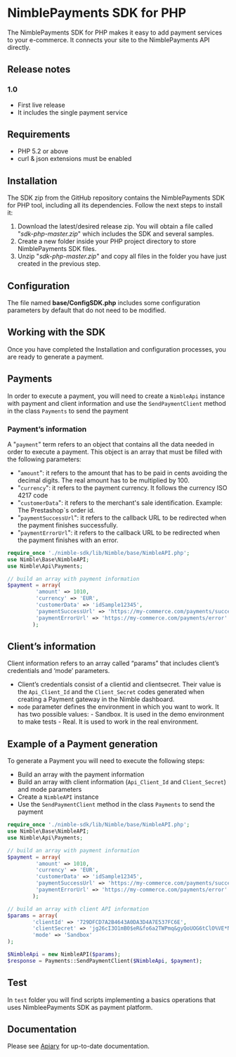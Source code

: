 NimblePayments SDK for PHP
======================

The NimblePayments SDK for PHP makes it easy to add payment services to your e-commerce. It connects your site to the NimblePayments API directly.

## Release notes

### 1.0
- First live release
- It includes the single payment service 

## Requirements
* PHP 5.2 or above
* curl & json extensions must be enabled

## Installation
The SDK zip from the GitHub repository contains the NimblePayments SDK for PHP tool, including all its dependencies. Follow the next steps to install it:

1. Download the latest/desired release zip. You will obtain a file called "_sdk-php-master.zip_" which includes the SDK and several samples.
2. Create a new folder inside your PHP project directory to store NimblePayments SDK files.
3. Unzip "_sdk-php-master.zip_" and copy all files in the folder you have just created in the previous step.

## Configuration
The file named __base/ConfigSDK.php__ includes some configuration parameters by default that do not need to be modified.

## Working with the SDK
Once you have completed the Installation and configuration processes, you are ready to generate a payment.

## Payments 
In order to execute a payment, you will need to create a `NimbleApi` instance with payment and client information and use the `SendPaymentClient` method in the class `Payments` to send the payment

### Payment’s information
A "`payment`" term refers to an object that contains all the data needed in order to execute a payment. This object is an array that must be filled with the following parameters:

- "`amount`": it refers to the amount that has to be paid in cents avoiding the decimal digits. The real amount has to be multiplied by 100.
- "`currency`": it refers to the payment currency. It follows the currency ISO 4217 code
- "`customerData`": it refers to the merchant's sale identification. Example: The Prestashop`s order id.
- "`paymentSuccessUrl`": it refers to the callback URL to be redirected when the payment finishes successfully.
- "`paymentErrorUrl`": it refers to the callback URL to be redirected when the payment finishes with an error.

```php
require_once './nimble-sdk/lib/Nimble/base/NimbleAPI.php';
use Nimble\Base\NimbleAPI;
use Nimble\Api\Payments;

// build an array with payment information
$payment = array(
         'amount' => 1010,
         'currency' => 'EUR',
         'customerData' => 'idSample12345',
         'paymentSuccessUrl' => 'https://my-commerce.com/payments/success',
         'paymentErrorUrl' => 'https://my-commerce.com/payments/error'
        );
```

## Client’s  information
Client information refers to an array called “params” that includes client’s credentials and ‘mode’ parameters.

- Client’s credentials consist of a clientid and clientsecret. Their value is the  `Api_Client_Id` and the `Client_Secret` codes  generated when creating a Payment gateway in the Nimble dashboard.
- `mode` parameter defines the environment in which you want to work. It has two possible values: 
         - Sandbox. It is used in the demo environment to make tests
         - Real. It is used to work in the real environment.

## Example of a Payment generation
To generate a Payment you will need to execute the following steps:

- Build an array with the payment information
- Build an array with client information (`Api_Client_Id` and `Client_Secret`) and mode parameters
- Create a `NimbleAPI` instance
- Use the `SendPaymentClient` method in the class `Payments` to send the payment

```php
require_once './nimble-sdk/lib/Nimble/base/NimbleAPI.php';
use Nimble\Base\NimbleAPI;
use Nimble\Api\Payments;

// build an array with payment information
$payment = array(
         'amount' => 1010,
         'currency' => 'EUR',
         'customerData' => 'idSample12345',
         'paymentSuccessUrl' => 'https://my-commerce.com/payments/success',
         'paymentErrorUrl' => 'https://my-commerce.com/payments/error'
        );

// build an array with client API information
$params = array(
        'clientId' => '729DFCD7A2B4643A0DA3D4A7E537FC6E',
        'clientSecret' => 'jg26cI3O1mB0$eR&fo6a2TWPmq&gyQoUOG6tClO%VE*N$SN9xX27@R4CTqi*$4EO',
        'mode' => 'Sandbox'
);

$NimbleApi = new NimbleAPI($params);
$response = Payments::SendPaymentClient($NimbleApi, $payment);
```

## Test

In `test` folder you will find scripts implementing a basics operations that uses NimbleePayments SDK as payment platform.

## Documentation
Please see [Apiary](http://docs.nimblepublicapi.apiary.io/#) for up-to-date documentation.
